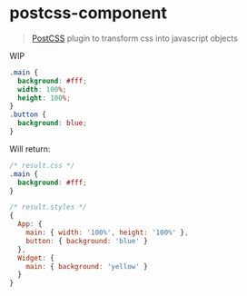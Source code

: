 # postcss-component

> [PostCSS](https://github.com/postcss/postcss) plugin to transform css into javascript objects

WIP

```css
.main {
  background: #fff;
  width: 100%;
  height: 100%;
}
.button {
  background: blue;
}

```

Will return:

```css
/* result.css */
.main {
  background: #fff;
}
```

```js
/* result.styles */
{
  App: {
    main: { width: '100%', height: '100%' },
    button: { background: 'blue' }
  },
  Widget: {
    main: { background: 'yellow' }
  }
}
```

